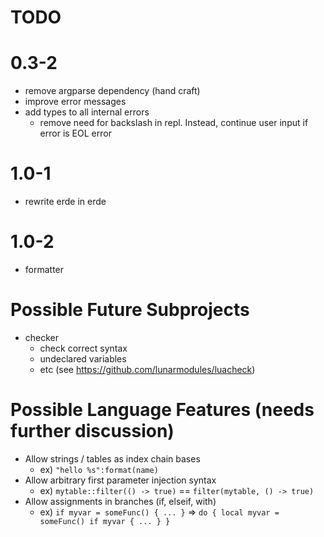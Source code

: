 # TODO

# 0.3-2

- remove argparse dependency (hand craft)
- improve error messages
- add types to all internal errors
  - remove need for backslash in repl. Instead, continue user input if error is EOL error

# 1.0-1

- rewrite erde in erde

# 1.0-2

- formatter

# Possible Future Subprojects

- checker
  - check correct syntax
  - undeclared variables
  - etc (see https://github.com/lunarmodules/luacheck)

# Possible Language Features (needs further discussion)
- Allow strings / tables as index chain bases
  - ex) `"hello %s":format(name)`
- Allow arbitrary first parameter injection syntax
  - ex) `mytable::filter(() -> true)` == `filter(mytable, () -> true)`
- Allow assignments in branches (if, elseif, with)
  - ex) `if myvar = someFunc() { ... }` => `do { local myvar = someFunc() if myvar { ... } }`
